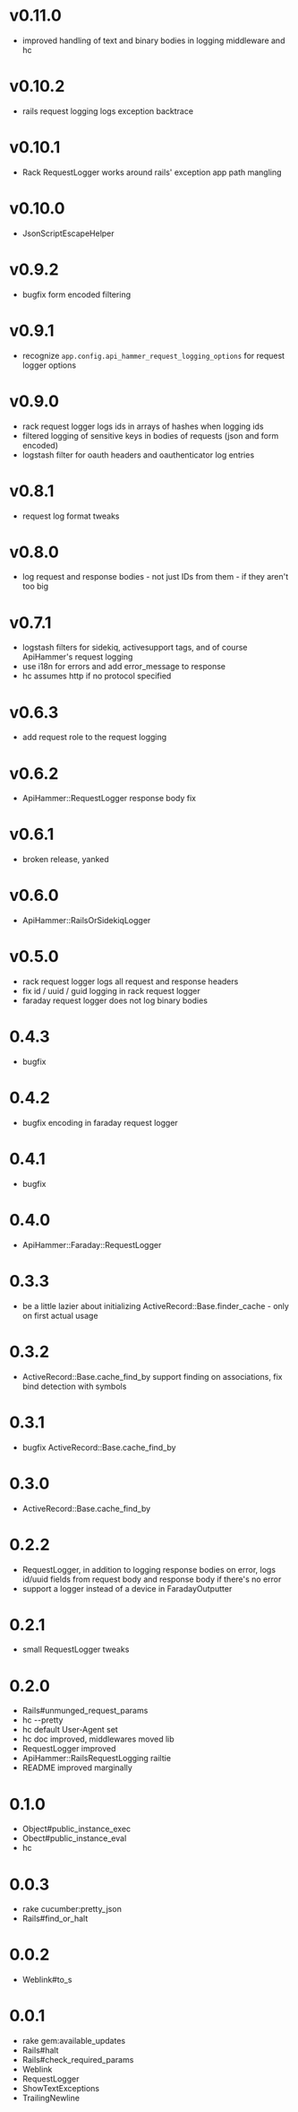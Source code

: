 # v0.11.0
- improved handling of text and binary bodies in logging middleware and hc

# v0.10.2
- rails request logging logs exception backtrace

# v0.10.1
- Rack RequestLogger works around rails' exception app path mangling

# v0.10.0
- JsonScriptEscapeHelper

# v0.9.2
- bugfix form encoded filtering

# v0.9.1
- recognize `app.config.api_hammer_request_logging_options` for request logger options

# v0.9.0
- rack request logger logs ids in arrays of hashes when logging ids
- filtered logging of sensitive keys in bodies of requests (json and form encoded)
- logstash filter for oauth headers and oauthenticator log entries

# v0.8.1
- request log format tweaks

# v0.8.0
- log request and response bodies - not just IDs from them - if they aren't too big

# v0.7.1
- logstash filters for sidekiq, activesupport tags, and of course ApiHammer's request logging 
- use i18n for errors and add error_message to response
- hc assumes http if no protocol specified

# v0.6.3
- add request role to the request logging

# v0.6.2
- ApiHammer::RequestLogger response body fix

# v0.6.1
- broken release, yanked

# v0.6.0
- ApiHammer::RailsOrSidekiqLogger

# v0.5.0
- rack request logger logs all request and response headers
- fix id / uuid / guid logging in rack request logger
- faraday request logger does not log binary bodies 

# 0.4.3
- bugfix

# 0.4.2
- bugfix encoding in faraday request logger

# 0.4.1
- bugfix

# 0.4.0
- ApiHammer::Faraday::RequestLogger

# 0.3.3
- be a little lazier about initializing ActiveRecord::Base.finder_cache - only on first actual usage 

# 0.3.2
- ActiveRecord::Base.cache_find_by support finding on associations, fix bind detection with symbols 

# 0.3.1
- bugfix ActiveRecord::Base.cache_find_by

# 0.3.0
- ActiveRecord::Base.cache_find_by

# 0.2.2
- RequestLogger, in addition to logging response bodies on error, logs id/uuid fields from request body and 
  response body if there's no error
- support a logger instead of a device in FaradayOutputter

# 0.2.1
- small RequestLogger tweaks

# 0.2.0
- Rails#unmunged_request_params
- hc --pretty
- hc default User-Agent set
- hc doc improved, middlewares moved lib
- RequestLogger improved
- ApiHammer::RailsRequestLogging railtie
- README improved marginally 

# 0.1.0
- Object#public_instance_exec
- Obect#public_instance_eval
- hc

# 0.0.3
- rake cucumber:pretty_json
- Rails#find_or_halt

# 0.0.2

- Weblink#to_s

# 0.0.1

- rake gem:available_updates
- Rails#halt
- Rails#check_required_params
- Weblink
- RequestLogger
- ShowTextExceptions
- TrailingNewline
